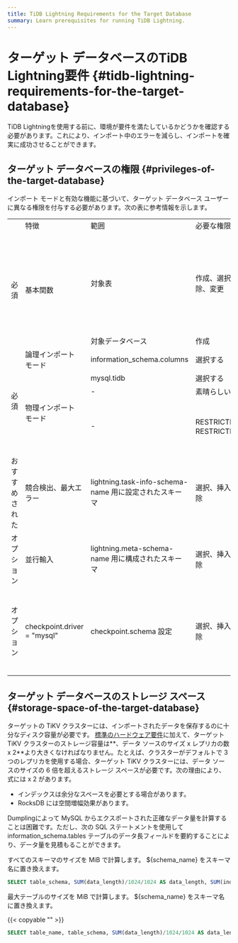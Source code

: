 ```yaml
---
title: TiDB Lightning Requirements for the Target Database
summary: Learn prerequisites for running TiDB Lightning.
---
```


# ターゲット データベースのTiDB Lightning要件 {#tidb-lightning-requirements-for-the-target-database}

TiDB Lightningを使用する前に、環境が要件を満たしているかどうかを確認する必要があります。これにより、インポート中のエラーを減らし、インポートを確実に成功させることができます。

## ターゲット データベースの権限 {#privileges-of-the-target-database}

インポート モードと有効な機能に基づいて、ターゲット データベース ユーザーに異なる権限を付与する必要があります。次の表に参考情報を示します。

<table><tr><td></td><td>特徴</td><td>範囲</td><td>必要な権限</td><td>備考</td></tr><tr><td rowspan="2">必須</td><td rowspan="2">基本関数</td><td>対象表</td><td>作成、選択、挿入、更新、削除、削除、変更</td><td>DROP は、tidb-lightning-ctl が checkpoint-destroy-all コマンドを実行する場合にのみ必要です。</td></tr><tr><td>対象データベース</td><td>作成</td><td></td></tr><tr><td rowspan="4">必須</td><td>論理インポート モード</td><td>information_schema.columns</td><td>選択する</td><td></td></tr><tr><td rowspan="3">物理インポート モード</td><td>mysql.tidb</td><td>選択する</td><td></td></tr><tr><td>-</td><td>素晴らしい</td><td></td></tr><tr><td>-</td><td> RESTRICTED_VARIABLES_ADMIN、RESTRICTED_TABLES_ADMIN</td><td>対象の TiDB で SEM が有効になっている場合に必要</td></tr><tr><td>おすすめされた</td><td>競合検出、最大エラー</td><td>lightning.task-info-schema-name 用に設定されたスキーマ</td><td>選択、挿入、更新、削除、作成、削除</td><td>必要ない場合は、値を &quot;&quot; に設定する必要があります。</td></tr><tr><td>オプション</td><td>並行輸入</td><td>lightning.meta-schema-name 用に構成されたスキーマ</td><td>選択、挿入、更新、削除、作成、削除</td><td>必要ない場合は、値を &quot;&quot; に設定する必要があります。</td></tr><tr><td>オプション</td><td>checkpoint.driver = &quot;mysql&quot;</td><td> checkpoint.schema 設定</td><td>選択、挿入、更新、削除、作成、削除</td><td>チェックポイント情報がファイルではなくデータベースに格納されている場合に必要</td></tr></table>

## ターゲット データベースのストレージ スペース {#storage-space-of-the-target-database}

ターゲットの TiKV クラスターには、インポートされたデータを保存するのに十分なディスク容量が必要です。 [標準のハードウェア要件](/hardware-and-software-requirements.md)に加えて、ターゲット TiKV クラスターのストレージ容量は**、データ ソースのサイズ x レプリカの数 x 2**より大きくなければなりません。たとえば、クラスターがデフォルトで 3 つのレプリカを使用する場合、ターゲット TiKV クラスターには、データ ソースのサイズの 6 倍を超えるストレージ スペースが必要です。次の理由により、式には x 2 があります。

-   インデックスは余分なスペースを必要とする場合があります。
-   RocksDB には空間増幅効果があります。

Dumplingによって MySQL からエクスポートされた正確なデータ量を計算することは困難です。ただし、次の SQL ステートメントを使用して information_schema.tables テーブルのデータ長フィールドを要約することにより、データ量を見積もることができます。

すべてのスキーマのサイズを MiB で計算します。 ${schema_name} をスキーマ名に置き換えます。

```sql
SELECT table_schema, SUM(data_length)/1024/1024 AS data_length, SUM(index_length)/1024/1024 AS index_length, SUM(data_length+index_length)/1024/1024 AS sum FROM information_schema.tables WHERE table_schema = "${schema_name}" GROUP BY table_schema;
```

最大テーブルのサイズを MiB で計算します。 ${schema_name} をスキーマ名に置き換えます。

{{< copyable "" >}}

```sql
SELECT table_name, table_schema, SUM(data_length)/1024/1024 AS data_length, SUM(index_length)/1024/1024 AS index_length,sum(data_length+index_length)/1024/1024 AS sum FROM information_schema.tables WHERE table_schema = "${schema_name}" GROUP BY table_name,table_schema ORDER BY sum DESC LIMIT 5;
```
